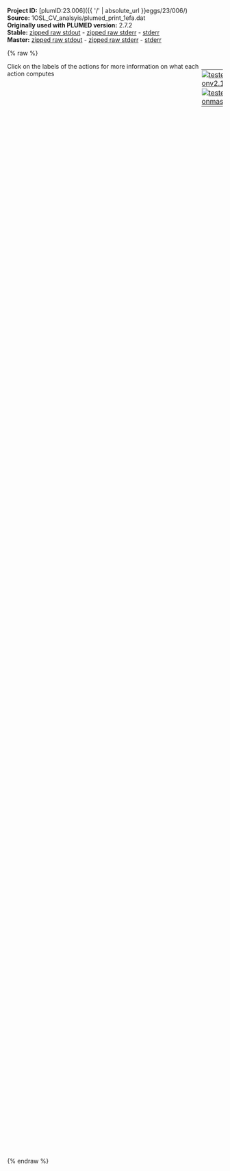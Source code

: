 **Project ID:** [plumID:23.006]({{ '/' | absolute_url }}eggs/23/006/)  
**Source:** 1OSL_CV_analsyis/plumed_print_1efa.dat  
**Originally used with PLUMED version:** 2.7.2  
**Stable:** [zipped raw stdout](plumed_print_1efa.dat.plumed.stdout.txt.zip) - [zipped raw stderr](plumed_print_1efa.dat.plumed.stderr.txt.zip) - [stderr](plumed_print_1efa.dat.plumed.stderr)  
**Master:** [zipped raw stdout](plumed_print_1efa.dat.plumed_master.stdout.txt.zip) - [zipped raw stderr](plumed_print_1efa.dat.plumed_master.stderr.txt.zip) - [stderr](plumed_print_1efa.dat.plumed_master.stderr)  

{% raw %}
<div style="width: 100%; float:left">
<div style="width: 90%; float:left" id="value_details_data/1OSL_CV_analsyis/plumed_print_1efa.dat"> Click on the labels of the actions for more information on what each action computes </div>
<div style="width: 10%; float:left"><table><tr><td style="padding:1px"><a href="plumed_print_1efa.dat.plumed.stderr"><img src="https://img.shields.io/badge/v2.10-failed-red.svg" alt="tested onv2.10" /></a></td></tr><tr><td style="padding:1px"><a href="plumed_print_1efa.dat.plumed_master.stderr"><img src="https://img.shields.io/badge/master-failed-red.svg" alt="tested onmaster" /></a></td></tr></table></div></div>
<pre style="width=97%;">
<span style="color:blue" class="comment"># Activate MOLINFO functionalities</span>
<span class="plumedtooltip" style="color:green">MOLINFO<span class="right">This command is used to provide information on the molecules that are present in your system. <a href="https://www.plumed.org/doc-master/user-doc/html/_m_o_l_i_n_f_o.html" style="color:green">More details</a><i></i></span></span> <span class="plumedtooltip">STRUCTURE<span class="right">a file in pdb format containing a reference structure<i></i></span></span>=1efa_noTet_99sbws_proc_mod_resID.pdb <span class="plumedtooltip">MOLTYPE<span class="right"> what kind of molecule is contained in the pdb file - usually not needed since protein/RNA/DNA are compatible<i></i></span></span>=protein
<span style="color:blue" class="comment"># alphaRMSD</span>
<span style="display:none;" id="data/1OSL_CV_analsyis/plumed_print_1efa.dat">The MOLINFO action with label <b></b> calculates something</span><b name="data/1OSL_CV_analsyis/plumed_print_1efa.datalpha" onclick='showPath("data/1OSL_CV_analsyis/plumed_print_1efa.dat","data/1OSL_CV_analsyis/plumed_print_1efa.datalpha","data/1OSL_CV_analsyis/plumed_print_1efa.datalpha","brown")'>alpha</b>: <span class="plumedtooltip" style="color:green">ALPHARMSD<span class="right">Probe the alpha helical content of a protein structure. <a href="https://www.plumed.org/doc-master/user-doc/html/_a_l_p_h_a_r_m_s_d.html" style="color:green">More details</a><i></i></span></span> <span class="plumedtooltip">RESIDUES<span class="right">this command is used to specify the set of residues that could conceivably form part of the secondary structure<i></i></span></span>=50-56,385-391   
<span style="color:blue" class="comment"># Define the area you want to analyse</span>
<span style="display:none;" id="data/1OSL_CV_analsyis/plumed_print_1efa.datalpha">The ALPHARMSD action with label <b>alpha</b> calculates the following quantities:<table  align="center" frame="void" width="95%" cellpadding="5%"><tr><td width="5%"><b> Quantity </b>  </td><td><b> Description </b> </td></tr><tr><td width="5%">alpha.value</td><td>if LESS_THAN is present the RMSD distance between each residue and the ideal alpha helix</td></tr><tr><td width="5%">alpha.struct</td><td>the vectors containing the rmsd distances between the residues and each of the reference structures</td></tr><tr><td width="5%">alpha.lessthan</td><td>the number blocks of residues that have an RMSD from the secondary structure that is less than the threshold</td></tr></table></span><b name="data/1OSL_CV_analsyis/plumed_print_1efa.datProtein_COM" onclick='showPath("data/1OSL_CV_analsyis/plumed_print_1efa.dat","data/1OSL_CV_analsyis/plumed_print_1efa.datProtein_COM","data/1OSL_CV_analsyis/plumed_print_1efa.datProtein_COM","brown")'>Protein_COM</b>: <span class="plumedtooltip" style="color:green">COM<span class="right">Calculate the center of mass for a group of atoms. <a href="https://www.plumed.org/doc-master/user-doc/html/_c_o_m.html" style="color:green">More details</a><i></i></span></span> <span class="plumedtooltip">ATOMS<span class="right">the list of atoms which are involved the virtual atom's definition<i></i></span></span>=1-1648,5086-6733
<span style="display:none;" id="data/1OSL_CV_analsyis/plumed_print_1efa.datProtein_COM">The COM action with label <b>Protein_COM</b> calculates something</span><b name="data/1OSL_CV_analsyis/plumed_print_1efa.datDNA_center" onclick='showPath("data/1OSL_CV_analsyis/plumed_print_1efa.dat","data/1OSL_CV_analsyis/plumed_print_1efa.datDNA_center","data/1OSL_CV_analsyis/plumed_print_1efa.datDNA_center","brown")'>DNA_center</b>: <span class="plumedtooltip" style="color:green">COM<span class="right">Calculate the center of mass for a group of atoms. <a href="https://www.plumed.org/doc-master/user-doc/html/_c_o_m.html" style="color:green">More details</a><i></i></span></span> <span class="plumedtooltip">ATOMS<span class="right">the list of atoms which are involved the virtual atom's definition<i></i></span></span>=10520-10522,10550-10552,11281-11283,11311-11313
<span style="color:blue" class="comment"># DNA_p2: COM ATOMS=10613-10624,11216-11227</span>
<span style="color:blue" class="comment"># Define the distance between the hinges and the DNA center</span>
<span style="display:none;" id="data/1OSL_CV_analsyis/plumed_print_1efa.datDNA_center">The COM action with label <b>DNA_center</b> calculates something</span><b name="data/1OSL_CV_analsyis/plumed_print_1efa.dathingeA" onclick='showPath("data/1OSL_CV_analsyis/plumed_print_1efa.dat","data/1OSL_CV_analsyis/plumed_print_1efa.dathingeA","data/1OSL_CV_analsyis/plumed_print_1efa.dathingeA","brown")'>hingeA</b>: <span class="plumedtooltip" style="color:green">COM<span class="right">Calculate the center of mass for a group of atoms. <a href="https://www.plumed.org/doc-master/user-doc/html/_c_o_m.html" style="color:green">More details</a><i></i></span></span> <span class="plumedtooltip">ATOMS<span class="right">the list of atoms which are involved the virtual atom's definition<i></i></span></span>=760,762,782-784,786,799-800,802,808-810,812,825-827,829,842-844,846,861-863,865,878-879
<span style="display:none;" id="data/1OSL_CV_analsyis/plumed_print_1efa.dathingeA">The COM action with label <b>hingeA</b> calculates something</span><b name="data/1OSL_CV_analsyis/plumed_print_1efa.dathingeB" onclick='showPath("data/1OSL_CV_analsyis/plumed_print_1efa.dat","data/1OSL_CV_analsyis/plumed_print_1efa.dathingeB","data/1OSL_CV_analsyis/plumed_print_1efa.dathingeB","brown")'>hingeB</b>: <span class="plumedtooltip" style="color:green">COM<span class="right">Calculate the center of mass for a group of atoms. <a href="https://www.plumed.org/doc-master/user-doc/html/_c_o_m.html" style="color:green">More details</a><i></i></span></span> <span class="plumedtooltip">ATOMS<span class="right">the list of atoms which are involved the virtual atom's definition<i></i></span></span>=5845,5847,5867-5869,5871,5883-5885,5887,5893-5895,5897,5910-5912,5914,5927-5929,5931,5946-5948,5950,5956-5957
<span style="display:none;" id="data/1OSL_CV_analsyis/plumed_print_1efa.dathingeB">The COM action with label <b>hingeB</b> calculates something</span><b name="data/1OSL_CV_analsyis/plumed_print_1efa.datdistA" onclick='showPath("data/1OSL_CV_analsyis/plumed_print_1efa.dat","data/1OSL_CV_analsyis/plumed_print_1efa.datdistA","data/1OSL_CV_analsyis/plumed_print_1efa.datdistA","brown")'>distA</b>: <span class="plumedtooltip" style="color:green">DISTANCE<span class="right">Calculate the distance between a pair of atoms. <a href="https://www.plumed.org/doc-master/user-doc/html/_d_i_s_t_a_n_c_e.html" style="color:green">More details</a><i></i></span></span> <span class="plumedtooltip">ATOMS<span class="right">the pair of atom that we are calculating the distance between<i></i></span></span>=<b name="data/1OSL_CV_analsyis/plumed_print_1efa.dathingeA">hingeA</b>,<b name="data/1OSL_CV_analsyis/plumed_print_1efa.datDNA_center">DNA_center</b>
<span style="display:none;" id="data/1OSL_CV_analsyis/plumed_print_1efa.datdistA">The DISTANCE action with label <b>distA</b> calculates the following quantities:<table  align="center" frame="void" width="95%" cellpadding="5%"><tr><td width="5%"><b> Quantity </b>  </td><td><b> Description </b> </td></tr><tr><td width="5%">distA.value</td><td>the DISTANCE between this pair of atoms</td></tr></table></span><b name="data/1OSL_CV_analsyis/plumed_print_1efa.datdistB" onclick='showPath("data/1OSL_CV_analsyis/plumed_print_1efa.dat","data/1OSL_CV_analsyis/plumed_print_1efa.datdistB","data/1OSL_CV_analsyis/plumed_print_1efa.datdistB","brown")'>distB</b>: <span class="plumedtooltip" style="color:green">DISTANCE<span class="right">Calculate the distance between a pair of atoms. <a href="https://www.plumed.org/doc-master/user-doc/html/_d_i_s_t_a_n_c_e.html" style="color:green">More details</a><i></i></span></span> <span class="plumedtooltip">ATOMS<span class="right">the pair of atom that we are calculating the distance between<i></i></span></span>=<b name="data/1OSL_CV_analsyis/plumed_print_1efa.dathingeB">hingeB</b>,<b name="data/1OSL_CV_analsyis/plumed_print_1efa.datDNA_center">DNA_center</b>
<span style="display:none;" id="data/1OSL_CV_analsyis/plumed_print_1efa.datdistB">The DISTANCE action with label <b>distB</b> calculates the following quantities:<table  align="center" frame="void" width="95%" cellpadding="5%"><tr><td width="5%"><b> Quantity </b>  </td><td><b> Description </b> </td></tr><tr><td width="5%">distB.value</td><td>the DISTANCE between this pair of atoms</td></tr></table></span><b name="data/1OSL_CV_analsyis/plumed_print_1efa.datdistH" onclick='showPath("data/1OSL_CV_analsyis/plumed_print_1efa.dat","data/1OSL_CV_analsyis/plumed_print_1efa.datdistH","data/1OSL_CV_analsyis/plumed_print_1efa.datdistH","brown")'>distH</b>: <span class="plumedtooltip" style="color:green">DISTANCE<span class="right">Calculate the distance between a pair of atoms. <a href="https://www.plumed.org/doc-master/user-doc/html/_d_i_s_t_a_n_c_e.html" style="color:green">More details</a><i></i></span></span> <span class="plumedtooltip">ATOMS<span class="right">the pair of atom that we are calculating the distance between<i></i></span></span>=<b name="data/1OSL_CV_analsyis/plumed_print_1efa.dathingeA">hingeA</b>,<b name="data/1OSL_CV_analsyis/plumed_print_1efa.dathingeB">hingeB</b> 
<span style="color:blue" class="comment"># check for native contacts</span>
<span style="display:none;" id="data/1OSL_CV_analsyis/plumed_print_1efa.datdistH">The DISTANCE action with label <b>distH</b> calculates the following quantities:<table  align="center" frame="void" width="95%" cellpadding="5%"><tr><td width="5%"><b> Quantity </b>  </td><td><b> Description </b> </td></tr><tr><td width="5%">distH.value</td><td>the DISTANCE between this pair of atoms</td></tr></table></span><span class="plumedtooltip" style="color:green">CONTACTMAP<span class="right">Calculate the distances between a number of pairs of atoms and transform each distance by a switching function. <a href="https://www.plumed.org/doc-master/user-doc/html/_c_o_n_t_a_c_t_m_a_p.html" style="color:green">More details</a><i></i></span></span> ...
<span class="plumedtooltip">ATOMS1<span class="right">the atoms involved in each of the contacts you wish to calculate<i></i></span></span>=82,10596 <span class="plumedtooltip">SWITCH1<span class="right">The switching functions to use for each of the contacts in your map<i></i></span></span>={RATIONAL R_0=0.3 D_0=0.5214 }
<span class="plumedtooltip">ATOMS2<span class="right">the atoms involved in each of the contacts you wish to calculate<i></i></span></span>=101,10601 <span class="plumedtooltip">SWITCH2<span class="right">The switching functions to use for each of the contacts in your map<i></i></span></span>={RATIONAL R_0=0.3 D_0=0.3574 }
<span class="plumedtooltip">ATOMS3<span class="right">the atoms involved in each of the contacts you wish to calculate<i></i></span></span>=240,11198 <span class="plumedtooltip">SWITCH3<span class="right">The switching functions to use for each of the contacts in your map<i></i></span></span>={RATIONAL R_0=0.3 D_0=0.3145 }
<span class="plumedtooltip">ATOMS4<span class="right">the atoms involved in each of the contacts you wish to calculate<i></i></span></span>=260,10663 <span class="plumedtooltip">SWITCH4<span class="right">The switching functions to use for each of the contacts in your map<i></i></span></span>={RATIONAL R_0=0.3 D_0=0.2724 }
<span class="plumedtooltip">ATOMS5<span class="right">the atoms involved in each of the contacts you wish to calculate<i></i></span></span>=302,10626 <span class="plumedtooltip">SWITCH5<span class="right">The switching functions to use for each of the contacts in your map<i></i></span></span>={RATIONAL R_0=0.3 D_0=0.4654 }
<span class="plumedtooltip">ATOMS6<span class="right">the atoms involved in each of the contacts you wish to calculate<i></i></span></span>=325,11136 <span class="plumedtooltip">SWITCH6<span class="right">The switching functions to use for each of the contacts in your map<i></i></span></span>={RATIONAL R_0=0.3 D_0=0.2997 }
<span class="plumedtooltip">ATOMS7<span class="right">the atoms involved in each of the contacts you wish to calculate<i></i></span></span>=418,11069 <span class="plumedtooltip">SWITCH7<span class="right">The switching functions to use for each of the contacts in your map<i></i></span></span>={RATIONAL R_0=0.3 D_0=0.4366 }
<span class="plumedtooltip">ATOMS8<span class="right">the atoms involved in each of the contacts you wish to calculate<i></i></span></span>=5167,11357 <span class="plumedtooltip">SWITCH8<span class="right">The switching functions to use for each of the contacts in your map<i></i></span></span>={RATIONAL R_0=0.3 D_0=0.4923 }
<span class="plumedtooltip">ATOMS9<span class="right">the atoms involved in each of the contacts you wish to calculate<i></i></span></span>=5186,11362 <span class="plumedtooltip">SWITCH9<span class="right">The switching functions to use for each of the contacts in your map<i></i></span></span>={RATIONAL R_0=0.3 D_0=0.3194 }
<span class="plumedtooltip">ATOMS10<span class="right">the atoms involved in each of the contacts you wish to calculate<i></i></span></span>=5325,10440 <span class="plumedtooltip">SWITCH10<span class="right">The switching functions to use for each of the contacts in your map<i></i></span></span>={RATIONAL R_0=0.3 D_0=0.2879 }
<span class="plumedtooltip">ATOMS11<span class="right">the atoms involved in each of the contacts you wish to calculate<i></i></span></span>=5345,11424 <span class="plumedtooltip">SWITCH11<span class="right">The switching functions to use for each of the contacts in your map<i></i></span></span>={RATIONAL R_0=0.3 D_0=0.2696 }
<span class="plumedtooltip">ATOMS12<span class="right">the atoms involved in each of the contacts you wish to calculate<i></i></span></span>=5387,11389 <span class="plumedtooltip">SWITCH12<span class="right">The switching functions to use for each of the contacts in your map<i></i></span></span>={RATIONAL R_0=0.3 D_0=0.4696 }
<span class="plumedtooltip">ATOMS13<span class="right">the atoms involved in each of the contacts you wish to calculate<i></i></span></span>=5410,10372 <span class="plumedtooltip">SWITCH13<span class="right">The switching functions to use for each of the contacts in your map<i></i></span></span>={RATIONAL R_0=0.3 D_0=0.2914 }
<span class="plumedtooltip">ATOMS14<span class="right">the atoms involved in each of the contacts you wish to calculate<i></i></span></span>=5516,10340 <span class="plumedtooltip">SWITCH14<span class="right">The switching functions to use for each of the contacts in your map<i></i></span></span>={RATIONAL R_0=0.3 D_0=0.4955 }
<span class="plumedtooltip">ATOMS15<span class="right">the atoms involved in each of the contacts you wish to calculate<i></i></span></span>=783,5875 <span class="plumedtooltip">SWITCH15<span class="right">The switching functions to use for each of the contacts in your map<i></i></span></span>={RATIONAL R_0=0.3 D_0=0.5311 }
<span class="plumedtooltip">ATOMS16<span class="right">the atoms involved in each of the contacts you wish to calculate<i></i></span></span>=799,5875 <span class="plumedtooltip">SWITCH16<span class="right">The switching functions to use for each of the contacts in your map<i></i></span></span>={RATIONAL R_0=0.3 D_0=0.3087 }
<span class="plumedtooltip">ATOMS17<span class="right">the atoms involved in each of the contacts you wish to calculate<i></i></span></span>=804,5938 <span class="plumedtooltip">SWITCH17<span class="right">The switching functions to use for each of the contacts in your map<i></i></span></span>={RATIONAL R_0=0.3 D_0=0.3807 }
<span class="plumedtooltip">ATOMS18<span class="right">the atoms involved in each of the contacts you wish to calculate<i></i></span></span>=825,5875 <span class="plumedtooltip">SWITCH18<span class="right">The switching functions to use for each of the contacts in your map<i></i></span></span>={RATIONAL R_0=0.3 D_0=0.6346 }
<span class="plumedtooltip">ATOMS19<span class="right">the atoms involved in each of the contacts you wish to calculate<i></i></span></span>=838,5879 <span class="plumedtooltip">SWITCH19<span class="right">The switching functions to use for each of the contacts in your map<i></i></span></span>={RATIONAL R_0=0.3 D_0=0.3000 }
<span class="plumedtooltip">ATOMS20<span class="right">the atoms involved in each of the contacts you wish to calculate<i></i></span></span>=857,5942 <span class="plumedtooltip">SWITCH20<span class="right">The switching functions to use for each of the contacts in your map<i></i></span></span>={RATIONAL R_0=0.3 D_0=0.3287 }
<span class="plumedtooltip">ATOMS21<span class="right">the atoms involved in each of the contacts you wish to calculate<i></i></span></span>=863,5942 <span class="plumedtooltip">SWITCH21<span class="right">The switching functions to use for each of the contacts in your map<i></i></span></span>={RATIONAL R_0=0.3 D_0=0.6335 }
<span class="plumedtooltip">LABEL<span class="right">a label for the action so that its output can be referenced in the input to other actions<i></i></span></span>=<b name="data/1OSL_CV_analsyis/plumed_print_1efa.datcmap" onclick='showPath("data/1OSL_CV_analsyis/plumed_print_1efa.dat","data/1OSL_CV_analsyis/plumed_print_1efa.datcmap","data/1OSL_CV_analsyis/plumed_print_1efa.datcmap","brown")'>cmap</b>
<span class="plumedtooltip">SUM<span class="right"> calculate the sum of all the contacts in the input<i></i></span></span>
... CONTACTMAP
<br/><span style="color:blue" class="comment"># check for native contacts, protein</span>
<span style="display:none;" id="data/1OSL_CV_analsyis/plumed_print_1efa.datcmap">The CONTACTMAP action with label <b>cmap</b> calculates the following quantities:<table  align="center" frame="void" width="95%" cellpadding="5%"><tr><td width="5%"><b> Quantity </b>  </td><td><b> Description </b> </td></tr><tr><td width="5%">cmap.contact</td><td>By not using SUM or CMDIST each contact will be stored in a component</td></tr><tr><td width="5%">cmap.value</td><td>the sum of all the switching function on all the distances</td></tr></table></span><span class="plumedtooltip" style="color:green">CONTACTMAP<span class="right">Calculate the distances between a number of pairs of atoms and transform each distance by a switching function. <a href="https://www.plumed.org/doc-master/user-doc/html/_c_o_n_t_a_c_t_m_a_p.html" style="color:green">More details</a><i></i></span></span> ...
<span class="plumedtooltip">ATOMS1<span class="right">the atoms involved in each of the contacts you wish to calculate<i></i></span></span>=783,5875 <span class="plumedtooltip">SWITCH1<span class="right">The switching functions to use for each of the contacts in your map<i></i></span></span>={RATIONAL R_0=0.3 D_0=0.5311 }
<span class="plumedtooltip">ATOMS2<span class="right">the atoms involved in each of the contacts you wish to calculate<i></i></span></span>=799,5875 <span class="plumedtooltip">SWITCH2<span class="right">The switching functions to use for each of the contacts in your map<i></i></span></span>={RATIONAL R_0=0.3 D_0=0.3087 }
<span class="plumedtooltip">ATOMS3<span class="right">the atoms involved in each of the contacts you wish to calculate<i></i></span></span>=804,5938 <span class="plumedtooltip">SWITCH3<span class="right">The switching functions to use for each of the contacts in your map<i></i></span></span>={RATIONAL R_0=0.3 D_0=0.3807 }
<span class="plumedtooltip">ATOMS4<span class="right">the atoms involved in each of the contacts you wish to calculate<i></i></span></span>=825,5875 <span class="plumedtooltip">SWITCH4<span class="right">The switching functions to use for each of the contacts in your map<i></i></span></span>={RATIONAL R_0=0.3 D_0=0.6346 }
<span class="plumedtooltip">ATOMS5<span class="right">the atoms involved in each of the contacts you wish to calculate<i></i></span></span>=838,5879 <span class="plumedtooltip">SWITCH5<span class="right">The switching functions to use for each of the contacts in your map<i></i></span></span>={RATIONAL R_0=0.3 D_0=0.3000 }
<span class="plumedtooltip">ATOMS6<span class="right">the atoms involved in each of the contacts you wish to calculate<i></i></span></span>=857,5942 <span class="plumedtooltip">SWITCH6<span class="right">The switching functions to use for each of the contacts in your map<i></i></span></span>={RATIONAL R_0=0.3 D_0=0.3287 }
<span class="plumedtooltip">ATOMS7<span class="right">the atoms involved in each of the contacts you wish to calculate<i></i></span></span>=863,5942 <span class="plumedtooltip">SWITCH7<span class="right">The switching functions to use for each of the contacts in your map<i></i></span></span>={RATIONAL R_0=0.3 D_0=0.6335 }
<span class="plumedtooltip">LABEL<span class="right">a label for the action so that its output can be referenced in the input to other actions<i></i></span></span>=<b name="data/1OSL_CV_analsyis/plumed_print_1efa.datcmap_hinge" onclick='showPath("data/1OSL_CV_analsyis/plumed_print_1efa.dat","data/1OSL_CV_analsyis/plumed_print_1efa.datcmap_hinge","data/1OSL_CV_analsyis/plumed_print_1efa.datcmap_hinge","brown")'>cmap_hinge</b>
<span class="plumedtooltip">SUM<span class="right"> calculate the sum of all the contacts in the input<i></i></span></span>
... CONTACTMAP
<br/><span style="color:blue" class="comment"># check for native contacts, DNA</span>
<span style="display:none;" id="data/1OSL_CV_analsyis/plumed_print_1efa.datcmap_hinge">The CONTACTMAP action with label <b>cmap_hinge</b> calculates the following quantities:<table  align="center" frame="void" width="95%" cellpadding="5%"><tr><td width="5%"><b> Quantity </b>  </td><td><b> Description </b> </td></tr><tr><td width="5%">cmap_hinge.contact</td><td>By not using SUM or CMDIST each contact will be stored in a component</td></tr><tr><td width="5%">cmap_hinge.value</td><td>the sum of all the switching function on all the distances</td></tr></table></span><span class="plumedtooltip" style="color:green">CONTACTMAP<span class="right">Calculate the distances between a number of pairs of atoms and transform each distance by a switching function. <a href="https://www.plumed.org/doc-master/user-doc/html/_c_o_n_t_a_c_t_m_a_p.html" style="color:green">More details</a><i></i></span></span> ...
<span class="plumedtooltip">ATOMS1<span class="right">the atoms involved in each of the contacts you wish to calculate<i></i></span></span>=82,10596 <span class="plumedtooltip">SWITCH1<span class="right">The switching functions to use for each of the contacts in your map<i></i></span></span>={RATIONAL R_0=0.3 D_0=0.5214 }
<span class="plumedtooltip">ATOMS2<span class="right">the atoms involved in each of the contacts you wish to calculate<i></i></span></span>=101,10601 <span class="plumedtooltip">SWITCH2<span class="right">The switching functions to use for each of the contacts in your map<i></i></span></span>={RATIONAL R_0=0.3 D_0=0.3574 }
<span class="plumedtooltip">ATOMS3<span class="right">the atoms involved in each of the contacts you wish to calculate<i></i></span></span>=240,11198 <span class="plumedtooltip">SWITCH3<span class="right">The switching functions to use for each of the contacts in your map<i></i></span></span>={RATIONAL R_0=0.3 D_0=0.3145 }
<span class="plumedtooltip">ATOMS4<span class="right">the atoms involved in each of the contacts you wish to calculate<i></i></span></span>=260,10663 <span class="plumedtooltip">SWITCH4<span class="right">The switching functions to use for each of the contacts in your map<i></i></span></span>={RATIONAL R_0=0.3 D_0=0.2724 }
<span class="plumedtooltip">ATOMS5<span class="right">the atoms involved in each of the contacts you wish to calculate<i></i></span></span>=302,10626 <span class="plumedtooltip">SWITCH5<span class="right">The switching functions to use for each of the contacts in your map<i></i></span></span>={RATIONAL R_0=0.3 D_0=0.4654 }
<span class="plumedtooltip">ATOMS6<span class="right">the atoms involved in each of the contacts you wish to calculate<i></i></span></span>=325,11136 <span class="plumedtooltip">SWITCH6<span class="right">The switching functions to use for each of the contacts in your map<i></i></span></span>={RATIONAL R_0=0.3 D_0=0.2997 }
<span class="plumedtooltip">ATOMS7<span class="right">the atoms involved in each of the contacts you wish to calculate<i></i></span></span>=418,11069 <span class="plumedtooltip">SWITCH7<span class="right">The switching functions to use for each of the contacts in your map<i></i></span></span>={RATIONAL R_0=0.3 D_0=0.4366 }
<span class="plumedtooltip">ATOMS8<span class="right">the atoms involved in each of the contacts you wish to calculate<i></i></span></span>=5167,11357 <span class="plumedtooltip">SWITCH8<span class="right">The switching functions to use for each of the contacts in your map<i></i></span></span>={RATIONAL R_0=0.3 D_0=0.4923 }
<span class="plumedtooltip">ATOMS9<span class="right">the atoms involved in each of the contacts you wish to calculate<i></i></span></span>=5186,11362 <span class="plumedtooltip">SWITCH9<span class="right">The switching functions to use for each of the contacts in your map<i></i></span></span>={RATIONAL R_0=0.3 D_0=0.3194 }
<span class="plumedtooltip">ATOMS10<span class="right">the atoms involved in each of the contacts you wish to calculate<i></i></span></span>=5325,10440 <span class="plumedtooltip">SWITCH10<span class="right">The switching functions to use for each of the contacts in your map<i></i></span></span>={RATIONAL R_0=0.3 D_0=0.2879 }
<span class="plumedtooltip">ATOMS11<span class="right">the atoms involved in each of the contacts you wish to calculate<i></i></span></span>=5345,11424 <span class="plumedtooltip">SWITCH11<span class="right">The switching functions to use for each of the contacts in your map<i></i></span></span>={RATIONAL R_0=0.3 D_0=0.2696 }
<span class="plumedtooltip">ATOMS12<span class="right">the atoms involved in each of the contacts you wish to calculate<i></i></span></span>=5387,11389 <span class="plumedtooltip">SWITCH12<span class="right">The switching functions to use for each of the contacts in your map<i></i></span></span>={RATIONAL R_0=0.3 D_0=0.4696 }
<span class="plumedtooltip">ATOMS13<span class="right">the atoms involved in each of the contacts you wish to calculate<i></i></span></span>=5410,10372 <span class="plumedtooltip">SWITCH13<span class="right">The switching functions to use for each of the contacts in your map<i></i></span></span>={RATIONAL R_0=0.3 D_0=0.2914 }
<span class="plumedtooltip">ATOMS14<span class="right">the atoms involved in each of the contacts you wish to calculate<i></i></span></span>=5516,10340 <span class="plumedtooltip">SWITCH14<span class="right">The switching functions to use for each of the contacts in your map<i></i></span></span>={RATIONAL R_0=0.3 D_0=0.4955 }
<span class="plumedtooltip">LABEL<span class="right">a label for the action so that its output can be referenced in the input to other actions<i></i></span></span>=<b name="data/1OSL_CV_analsyis/plumed_print_1efa.datcmap_DNA" onclick='showPath("data/1OSL_CV_analsyis/plumed_print_1efa.dat","data/1OSL_CV_analsyis/plumed_print_1efa.datcmap_DNA","data/1OSL_CV_analsyis/plumed_print_1efa.datcmap_DNA","brown")'>cmap_DNA</b>
<span class="plumedtooltip">SUM<span class="right"> calculate the sum of all the contacts in the input<i></i></span></span>
... CONTACTMAP
<span style="color:blue" class="comment"># Print all the contacts and check them</span>
<span style="display:none;" id="data/1OSL_CV_analsyis/plumed_print_1efa.datcmap_DNA">The CONTACTMAP action with label <b>cmap_DNA</b> calculates the following quantities:<table  align="center" frame="void" width="95%" cellpadding="5%"><tr><td width="5%"><b> Quantity </b>  </td><td><b> Description </b> </td></tr><tr><td width="5%">cmap_DNA.contact</td><td>By not using SUM or CMDIST each contact will be stored in a component</td></tr><tr><td width="5%">cmap_DNA.value</td><td>the sum of all the switching function on all the distances</td></tr></table></span><b name="data/1OSL_CV_analsyis/plumed_print_1efa.datdist1" onclick='showPath("data/1OSL_CV_analsyis/plumed_print_1efa.dat","data/1OSL_CV_analsyis/plumed_print_1efa.datdist1","data/1OSL_CV_analsyis/plumed_print_1efa.datdist1","brown")'>dist1</b>: <span class="plumedtooltip" style="color:green">DISTANCE<span class="right">Calculate the distance between a pair of atoms. <a href="https://www.plumed.org/doc-master/user-doc/html/_d_i_s_t_a_n_c_e.html" style="color:green">More details</a><i></i></span></span> <span class="plumedtooltip">ATOMS<span class="right">the pair of atom that we are calculating the distance between<i></i></span></span>=82,10596 
<span style="display:none;" id="data/1OSL_CV_analsyis/plumed_print_1efa.datdist1">The DISTANCE action with label <b>dist1</b> calculates the following quantities:<table  align="center" frame="void" width="95%" cellpadding="5%"><tr><td width="5%"><b> Quantity </b>  </td><td><b> Description </b> </td></tr><tr><td width="5%">dist1.value</td><td>the DISTANCE between this pair of atoms</td></tr></table></span><b name="data/1OSL_CV_analsyis/plumed_print_1efa.datdist2" onclick='showPath("data/1OSL_CV_analsyis/plumed_print_1efa.dat","data/1OSL_CV_analsyis/plumed_print_1efa.datdist2","data/1OSL_CV_analsyis/plumed_print_1efa.datdist2","brown")'>dist2</b>: <span class="plumedtooltip" style="color:green">DISTANCE<span class="right">Calculate the distance between a pair of atoms. <a href="https://www.plumed.org/doc-master/user-doc/html/_d_i_s_t_a_n_c_e.html" style="color:green">More details</a><i></i></span></span> <span class="plumedtooltip">ATOMS<span class="right">the pair of atom that we are calculating the distance between<i></i></span></span>=101,10601 
<span style="display:none;" id="data/1OSL_CV_analsyis/plumed_print_1efa.datdist2">The DISTANCE action with label <b>dist2</b> calculates the following quantities:<table  align="center" frame="void" width="95%" cellpadding="5%"><tr><td width="5%"><b> Quantity </b>  </td><td><b> Description </b> </td></tr><tr><td width="5%">dist2.value</td><td>the DISTANCE between this pair of atoms</td></tr></table></span><b name="data/1OSL_CV_analsyis/plumed_print_1efa.datdist3" onclick='showPath("data/1OSL_CV_analsyis/plumed_print_1efa.dat","data/1OSL_CV_analsyis/plumed_print_1efa.datdist3","data/1OSL_CV_analsyis/plumed_print_1efa.datdist3","brown")'>dist3</b>: <span class="plumedtooltip" style="color:green">DISTANCE<span class="right">Calculate the distance between a pair of atoms. <a href="https://www.plumed.org/doc-master/user-doc/html/_d_i_s_t_a_n_c_e.html" style="color:green">More details</a><i></i></span></span> <span class="plumedtooltip">ATOMS<span class="right">the pair of atom that we are calculating the distance between<i></i></span></span>=240,11198 
<span style="display:none;" id="data/1OSL_CV_analsyis/plumed_print_1efa.datdist3">The DISTANCE action with label <b>dist3</b> calculates the following quantities:<table  align="center" frame="void" width="95%" cellpadding="5%"><tr><td width="5%"><b> Quantity </b>  </td><td><b> Description </b> </td></tr><tr><td width="5%">dist3.value</td><td>the DISTANCE between this pair of atoms</td></tr></table></span><b name="data/1OSL_CV_analsyis/plumed_print_1efa.datdist4" onclick='showPath("data/1OSL_CV_analsyis/plumed_print_1efa.dat","data/1OSL_CV_analsyis/plumed_print_1efa.datdist4","data/1OSL_CV_analsyis/plumed_print_1efa.datdist4","brown")'>dist4</b>: <span class="plumedtooltip" style="color:green">DISTANCE<span class="right">Calculate the distance between a pair of atoms. <a href="https://www.plumed.org/doc-master/user-doc/html/_d_i_s_t_a_n_c_e.html" style="color:green">More details</a><i></i></span></span> <span class="plumedtooltip">ATOMS<span class="right">the pair of atom that we are calculating the distance between<i></i></span></span>=260,10663
<span style="display:none;" id="data/1OSL_CV_analsyis/plumed_print_1efa.datdist4">The DISTANCE action with label <b>dist4</b> calculates the following quantities:<table  align="center" frame="void" width="95%" cellpadding="5%"><tr><td width="5%"><b> Quantity </b>  </td><td><b> Description </b> </td></tr><tr><td width="5%">dist4.value</td><td>the DISTANCE between this pair of atoms</td></tr></table></span><b name="data/1OSL_CV_analsyis/plumed_print_1efa.datdist5" onclick='showPath("data/1OSL_CV_analsyis/plumed_print_1efa.dat","data/1OSL_CV_analsyis/plumed_print_1efa.datdist5","data/1OSL_CV_analsyis/plumed_print_1efa.datdist5","brown")'>dist5</b>: <span class="plumedtooltip" style="color:green">DISTANCE<span class="right">Calculate the distance between a pair of atoms. <a href="https://www.plumed.org/doc-master/user-doc/html/_d_i_s_t_a_n_c_e.html" style="color:green">More details</a><i></i></span></span> <span class="plumedtooltip">ATOMS<span class="right">the pair of atom that we are calculating the distance between<i></i></span></span>=302,10626 
<span style="display:none;" id="data/1OSL_CV_analsyis/plumed_print_1efa.datdist5">The DISTANCE action with label <b>dist5</b> calculates the following quantities:<table  align="center" frame="void" width="95%" cellpadding="5%"><tr><td width="5%"><b> Quantity </b>  </td><td><b> Description </b> </td></tr><tr><td width="5%">dist5.value</td><td>the DISTANCE between this pair of atoms</td></tr></table></span><b name="data/1OSL_CV_analsyis/plumed_print_1efa.datdist6" onclick='showPath("data/1OSL_CV_analsyis/plumed_print_1efa.dat","data/1OSL_CV_analsyis/plumed_print_1efa.datdist6","data/1OSL_CV_analsyis/plumed_print_1efa.datdist6","brown")'>dist6</b>: <span class="plumedtooltip" style="color:green">DISTANCE<span class="right">Calculate the distance between a pair of atoms. <a href="https://www.plumed.org/doc-master/user-doc/html/_d_i_s_t_a_n_c_e.html" style="color:green">More details</a><i></i></span></span> <span class="plumedtooltip">ATOMS<span class="right">the pair of atom that we are calculating the distance between<i></i></span></span>=325,11136
<span style="display:none;" id="data/1OSL_CV_analsyis/plumed_print_1efa.datdist6">The DISTANCE action with label <b>dist6</b> calculates the following quantities:<table  align="center" frame="void" width="95%" cellpadding="5%"><tr><td width="5%"><b> Quantity </b>  </td><td><b> Description </b> </td></tr><tr><td width="5%">dist6.value</td><td>the DISTANCE between this pair of atoms</td></tr></table></span><b name="data/1OSL_CV_analsyis/plumed_print_1efa.datdist7" onclick='showPath("data/1OSL_CV_analsyis/plumed_print_1efa.dat","data/1OSL_CV_analsyis/plumed_print_1efa.datdist7","data/1OSL_CV_analsyis/plumed_print_1efa.datdist7","brown")'>dist7</b>: <span class="plumedtooltip" style="color:green">DISTANCE<span class="right">Calculate the distance between a pair of atoms. <a href="https://www.plumed.org/doc-master/user-doc/html/_d_i_s_t_a_n_c_e.html" style="color:green">More details</a><i></i></span></span> <span class="plumedtooltip">ATOMS<span class="right">the pair of atom that we are calculating the distance between<i></i></span></span>=418,11069
<span style="display:none;" id="data/1OSL_CV_analsyis/plumed_print_1efa.datdist7">The DISTANCE action with label <b>dist7</b> calculates the following quantities:<table  align="center" frame="void" width="95%" cellpadding="5%"><tr><td width="5%"><b> Quantity </b>  </td><td><b> Description </b> </td></tr><tr><td width="5%">dist7.value</td><td>the DISTANCE between this pair of atoms</td></tr></table></span><b name="data/1OSL_CV_analsyis/plumed_print_1efa.datdist8" onclick='showPath("data/1OSL_CV_analsyis/plumed_print_1efa.dat","data/1OSL_CV_analsyis/plumed_print_1efa.datdist8","data/1OSL_CV_analsyis/plumed_print_1efa.datdist8","brown")'>dist8</b>: <span class="plumedtooltip" style="color:green">DISTANCE<span class="right">Calculate the distance between a pair of atoms. <a href="https://www.plumed.org/doc-master/user-doc/html/_d_i_s_t_a_n_c_e.html" style="color:green">More details</a><i></i></span></span> <span class="plumedtooltip">ATOMS<span class="right">the pair of atom that we are calculating the distance between<i></i></span></span>=5167,11357
<span style="display:none;" id="data/1OSL_CV_analsyis/plumed_print_1efa.datdist8">The DISTANCE action with label <b>dist8</b> calculates the following quantities:<table  align="center" frame="void" width="95%" cellpadding="5%"><tr><td width="5%"><b> Quantity </b>  </td><td><b> Description </b> </td></tr><tr><td width="5%">dist8.value</td><td>the DISTANCE between this pair of atoms</td></tr></table></span><b name="data/1OSL_CV_analsyis/plumed_print_1efa.datdist9" onclick='showPath("data/1OSL_CV_analsyis/plumed_print_1efa.dat","data/1OSL_CV_analsyis/plumed_print_1efa.datdist9","data/1OSL_CV_analsyis/plumed_print_1efa.datdist9","brown")'>dist9</b>: <span class="plumedtooltip" style="color:green">DISTANCE<span class="right">Calculate the distance between a pair of atoms. <a href="https://www.plumed.org/doc-master/user-doc/html/_d_i_s_t_a_n_c_e.html" style="color:green">More details</a><i></i></span></span> <span class="plumedtooltip">ATOMS<span class="right">the pair of atom that we are calculating the distance between<i></i></span></span>=5186,11362  
<span style="display:none;" id="data/1OSL_CV_analsyis/plumed_print_1efa.datdist9">The DISTANCE action with label <b>dist9</b> calculates the following quantities:<table  align="center" frame="void" width="95%" cellpadding="5%"><tr><td width="5%"><b> Quantity </b>  </td><td><b> Description </b> </td></tr><tr><td width="5%">dist9.value</td><td>the DISTANCE between this pair of atoms</td></tr></table></span><b name="data/1OSL_CV_analsyis/plumed_print_1efa.datdist10" onclick='showPath("data/1OSL_CV_analsyis/plumed_print_1efa.dat","data/1OSL_CV_analsyis/plumed_print_1efa.datdist10","data/1OSL_CV_analsyis/plumed_print_1efa.datdist10","brown")'>dist10</b>: <span class="plumedtooltip" style="color:green">DISTANCE<span class="right">Calculate the distance between a pair of atoms. <a href="https://www.plumed.org/doc-master/user-doc/html/_d_i_s_t_a_n_c_e.html" style="color:green">More details</a><i></i></span></span> <span class="plumedtooltip">ATOMS<span class="right">the pair of atom that we are calculating the distance between<i></i></span></span>=5325,10440 
<span style="display:none;" id="data/1OSL_CV_analsyis/plumed_print_1efa.datdist10">The DISTANCE action with label <b>dist10</b> calculates the following quantities:<table  align="center" frame="void" width="95%" cellpadding="5%"><tr><td width="5%"><b> Quantity </b>  </td><td><b> Description </b> </td></tr><tr><td width="5%">dist10.value</td><td>the DISTANCE between this pair of atoms</td></tr></table></span><b name="data/1OSL_CV_analsyis/plumed_print_1efa.datdist11" onclick='showPath("data/1OSL_CV_analsyis/plumed_print_1efa.dat","data/1OSL_CV_analsyis/plumed_print_1efa.datdist11","data/1OSL_CV_analsyis/plumed_print_1efa.datdist11","brown")'>dist11</b>: <span class="plumedtooltip" style="color:green">DISTANCE<span class="right">Calculate the distance between a pair of atoms. <a href="https://www.plumed.org/doc-master/user-doc/html/_d_i_s_t_a_n_c_e.html" style="color:green">More details</a><i></i></span></span> <span class="plumedtooltip">ATOMS<span class="right">the pair of atom that we are calculating the distance between<i></i></span></span>=5345,11424
<span style="display:none;" id="data/1OSL_CV_analsyis/plumed_print_1efa.datdist11">The DISTANCE action with label <b>dist11</b> calculates the following quantities:<table  align="center" frame="void" width="95%" cellpadding="5%"><tr><td width="5%"><b> Quantity </b>  </td><td><b> Description </b> </td></tr><tr><td width="5%">dist11.value</td><td>the DISTANCE between this pair of atoms</td></tr></table></span><b name="data/1OSL_CV_analsyis/plumed_print_1efa.datdist12" onclick='showPath("data/1OSL_CV_analsyis/plumed_print_1efa.dat","data/1OSL_CV_analsyis/plumed_print_1efa.datdist12","data/1OSL_CV_analsyis/plumed_print_1efa.datdist12","brown")'>dist12</b>: <span class="plumedtooltip" style="color:green">DISTANCE<span class="right">Calculate the distance between a pair of atoms. <a href="https://www.plumed.org/doc-master/user-doc/html/_d_i_s_t_a_n_c_e.html" style="color:green">More details</a><i></i></span></span> <span class="plumedtooltip">ATOMS<span class="right">the pair of atom that we are calculating the distance between<i></i></span></span>=5387,11389 
<span style="display:none;" id="data/1OSL_CV_analsyis/plumed_print_1efa.datdist12">The DISTANCE action with label <b>dist12</b> calculates the following quantities:<table  align="center" frame="void" width="95%" cellpadding="5%"><tr><td width="5%"><b> Quantity </b>  </td><td><b> Description </b> </td></tr><tr><td width="5%">dist12.value</td><td>the DISTANCE between this pair of atoms</td></tr></table></span><b name="data/1OSL_CV_analsyis/plumed_print_1efa.datdist13" onclick='showPath("data/1OSL_CV_analsyis/plumed_print_1efa.dat","data/1OSL_CV_analsyis/plumed_print_1efa.datdist13","data/1OSL_CV_analsyis/plumed_print_1efa.datdist13","brown")'>dist13</b>: <span class="plumedtooltip" style="color:green">DISTANCE<span class="right">Calculate the distance between a pair of atoms. <a href="https://www.plumed.org/doc-master/user-doc/html/_d_i_s_t_a_n_c_e.html" style="color:green">More details</a><i></i></span></span> <span class="plumedtooltip">ATOMS<span class="right">the pair of atom that we are calculating the distance between<i></i></span></span>=5410,10372 
<span style="display:none;" id="data/1OSL_CV_analsyis/plumed_print_1efa.datdist13">The DISTANCE action with label <b>dist13</b> calculates the following quantities:<table  align="center" frame="void" width="95%" cellpadding="5%"><tr><td width="5%"><b> Quantity </b>  </td><td><b> Description </b> </td></tr><tr><td width="5%">dist13.value</td><td>the DISTANCE between this pair of atoms</td></tr></table></span><b name="data/1OSL_CV_analsyis/plumed_print_1efa.datdist14" onclick='showPath("data/1OSL_CV_analsyis/plumed_print_1efa.dat","data/1OSL_CV_analsyis/plumed_print_1efa.datdist14","data/1OSL_CV_analsyis/plumed_print_1efa.datdist14","brown")'>dist14</b>: <span class="plumedtooltip" style="color:green">DISTANCE<span class="right">Calculate the distance between a pair of atoms. <a href="https://www.plumed.org/doc-master/user-doc/html/_d_i_s_t_a_n_c_e.html" style="color:green">More details</a><i></i></span></span> <span class="plumedtooltip">ATOMS<span class="right">the pair of atom that we are calculating the distance between<i></i></span></span>=5516,10340 
<span style="display:none;" id="data/1OSL_CV_analsyis/plumed_print_1efa.datdist14">The DISTANCE action with label <b>dist14</b> calculates the following quantities:<table  align="center" frame="void" width="95%" cellpadding="5%"><tr><td width="5%"><b> Quantity </b>  </td><td><b> Description </b> </td></tr><tr><td width="5%">dist14.value</td><td>the DISTANCE between this pair of atoms</td></tr></table></span><b name="data/1OSL_CV_analsyis/plumed_print_1efa.datdist15" onclick='showPath("data/1OSL_CV_analsyis/plumed_print_1efa.dat","data/1OSL_CV_analsyis/plumed_print_1efa.datdist15","data/1OSL_CV_analsyis/plumed_print_1efa.datdist15","brown")'>dist15</b>: <span class="plumedtooltip" style="color:green">DISTANCE<span class="right">Calculate the distance between a pair of atoms. <a href="https://www.plumed.org/doc-master/user-doc/html/_d_i_s_t_a_n_c_e.html" style="color:green">More details</a><i></i></span></span> <span class="plumedtooltip">ATOMS<span class="right">the pair of atom that we are calculating the distance between<i></i></span></span>=783,5875
<span style="display:none;" id="data/1OSL_CV_analsyis/plumed_print_1efa.datdist15">The DISTANCE action with label <b>dist15</b> calculates the following quantities:<table  align="center" frame="void" width="95%" cellpadding="5%"><tr><td width="5%"><b> Quantity </b>  </td><td><b> Description </b> </td></tr><tr><td width="5%">dist15.value</td><td>the DISTANCE between this pair of atoms</td></tr></table></span><b name="data/1OSL_CV_analsyis/plumed_print_1efa.datdist16" onclick='showPath("data/1OSL_CV_analsyis/plumed_print_1efa.dat","data/1OSL_CV_analsyis/plumed_print_1efa.datdist16","data/1OSL_CV_analsyis/plumed_print_1efa.datdist16","brown")'>dist16</b>: <span class="plumedtooltip" style="color:green">DISTANCE<span class="right">Calculate the distance between a pair of atoms. <a href="https://www.plumed.org/doc-master/user-doc/html/_d_i_s_t_a_n_c_e.html" style="color:green">More details</a><i></i></span></span> <span class="plumedtooltip">ATOMS<span class="right">the pair of atom that we are calculating the distance between<i></i></span></span>=799,5875 
<span style="display:none;" id="data/1OSL_CV_analsyis/plumed_print_1efa.datdist16">The DISTANCE action with label <b>dist16</b> calculates the following quantities:<table  align="center" frame="void" width="95%" cellpadding="5%"><tr><td width="5%"><b> Quantity </b>  </td><td><b> Description </b> </td></tr><tr><td width="5%">dist16.value</td><td>the DISTANCE between this pair of atoms</td></tr></table></span><b name="data/1OSL_CV_analsyis/plumed_print_1efa.datdist17" onclick='showPath("data/1OSL_CV_analsyis/plumed_print_1efa.dat","data/1OSL_CV_analsyis/plumed_print_1efa.datdist17","data/1OSL_CV_analsyis/plumed_print_1efa.datdist17","brown")'>dist17</b>: <span class="plumedtooltip" style="color:green">DISTANCE<span class="right">Calculate the distance between a pair of atoms. <a href="https://www.plumed.org/doc-master/user-doc/html/_d_i_s_t_a_n_c_e.html" style="color:green">More details</a><i></i></span></span> <span class="plumedtooltip">ATOMS<span class="right">the pair of atom that we are calculating the distance between<i></i></span></span>=804,5938 
<span style="display:none;" id="data/1OSL_CV_analsyis/plumed_print_1efa.datdist17">The DISTANCE action with label <b>dist17</b> calculates the following quantities:<table  align="center" frame="void" width="95%" cellpadding="5%"><tr><td width="5%"><b> Quantity </b>  </td><td><b> Description </b> </td></tr><tr><td width="5%">dist17.value</td><td>the DISTANCE between this pair of atoms</td></tr></table></span><b name="data/1OSL_CV_analsyis/plumed_print_1efa.datdist18" onclick='showPath("data/1OSL_CV_analsyis/plumed_print_1efa.dat","data/1OSL_CV_analsyis/plumed_print_1efa.datdist18","data/1OSL_CV_analsyis/plumed_print_1efa.datdist18","brown")'>dist18</b>: <span class="plumedtooltip" style="color:green">DISTANCE<span class="right">Calculate the distance between a pair of atoms. <a href="https://www.plumed.org/doc-master/user-doc/html/_d_i_s_t_a_n_c_e.html" style="color:green">More details</a><i></i></span></span> <span class="plumedtooltip">ATOMS<span class="right">the pair of atom that we are calculating the distance between<i></i></span></span>=825,5875 
<span style="display:none;" id="data/1OSL_CV_analsyis/plumed_print_1efa.datdist18">The DISTANCE action with label <b>dist18</b> calculates the following quantities:<table  align="center" frame="void" width="95%" cellpadding="5%"><tr><td width="5%"><b> Quantity </b>  </td><td><b> Description </b> </td></tr><tr><td width="5%">dist18.value</td><td>the DISTANCE between this pair of atoms</td></tr></table></span><b name="data/1OSL_CV_analsyis/plumed_print_1efa.datdist19" onclick='showPath("data/1OSL_CV_analsyis/plumed_print_1efa.dat","data/1OSL_CV_analsyis/plumed_print_1efa.datdist19","data/1OSL_CV_analsyis/plumed_print_1efa.datdist19","brown")'>dist19</b>: <span class="plumedtooltip" style="color:green">DISTANCE<span class="right">Calculate the distance between a pair of atoms. <a href="https://www.plumed.org/doc-master/user-doc/html/_d_i_s_t_a_n_c_e.html" style="color:green">More details</a><i></i></span></span> <span class="plumedtooltip">ATOMS<span class="right">the pair of atom that we are calculating the distance between<i></i></span></span>=838,5879 
<span style="display:none;" id="data/1OSL_CV_analsyis/plumed_print_1efa.datdist19">The DISTANCE action with label <b>dist19</b> calculates the following quantities:<table  align="center" frame="void" width="95%" cellpadding="5%"><tr><td width="5%"><b> Quantity </b>  </td><td><b> Description </b> </td></tr><tr><td width="5%">dist19.value</td><td>the DISTANCE between this pair of atoms</td></tr></table></span><b name="data/1OSL_CV_analsyis/plumed_print_1efa.datdist20" onclick='showPath("data/1OSL_CV_analsyis/plumed_print_1efa.dat","data/1OSL_CV_analsyis/plumed_print_1efa.datdist20","data/1OSL_CV_analsyis/plumed_print_1efa.datdist20","brown")'>dist20</b>: <span class="plumedtooltip" style="color:green">DISTANCE<span class="right">Calculate the distance between a pair of atoms. <a href="https://www.plumed.org/doc-master/user-doc/html/_d_i_s_t_a_n_c_e.html" style="color:green">More details</a><i></i></span></span> <span class="plumedtooltip">ATOMS<span class="right">the pair of atom that we are calculating the distance between<i></i></span></span>=857,5942 
<span style="display:none;" id="data/1OSL_CV_analsyis/plumed_print_1efa.datdist20">The DISTANCE action with label <b>dist20</b> calculates the following quantities:<table  align="center" frame="void" width="95%" cellpadding="5%"><tr><td width="5%"><b> Quantity </b>  </td><td><b> Description </b> </td></tr><tr><td width="5%">dist20.value</td><td>the DISTANCE between this pair of atoms</td></tr></table></span><b name="data/1OSL_CV_analsyis/plumed_print_1efa.datdist21" onclick='showPath("data/1OSL_CV_analsyis/plumed_print_1efa.dat","data/1OSL_CV_analsyis/plumed_print_1efa.datdist21","data/1OSL_CV_analsyis/plumed_print_1efa.datdist21","brown")'>dist21</b>: <span class="plumedtooltip" style="color:green">DISTANCE<span class="right">Calculate the distance between a pair of atoms. <a href="https://www.plumed.org/doc-master/user-doc/html/_d_i_s_t_a_n_c_e.html" style="color:green">More details</a><i></i></span></span> <span class="plumedtooltip">ATOMS<span class="right">the pair of atom that we are calculating the distance between<i></i></span></span>=863,5942 

<span style="color:blue" class="comment"># define the DNA bending vector</span>
<span style="display:none;" id="data/1OSL_CV_analsyis/plumed_print_1efa.datdist21">The DISTANCE action with label <b>dist21</b> calculates the following quantities:<table  align="center" frame="void" width="95%" cellpadding="5%"><tr><td width="5%"><b> Quantity </b>  </td><td><b> Description </b> </td></tr><tr><td width="5%">dist21.value</td><td>the DISTANCE between this pair of atoms</td></tr></table></span><b name="data/1OSL_CV_analsyis/plumed_print_1efa.datp1_l" onclick='showPath("data/1OSL_CV_analsyis/plumed_print_1efa.dat","data/1OSL_CV_analsyis/plumed_print_1efa.datp1_l","data/1OSL_CV_analsyis/plumed_print_1efa.datp1_l","brown")'>p1_l</b>: <span class="plumedtooltip" style="color:green">COM<span class="right">Calculate the center of mass for a group of atoms. <a href="https://www.plumed.org/doc-master/user-doc/html/_c_o_m.html" style="color:green">More details</a><i></i></span></span> <span class="plumedtooltip">ATOMS<span class="right">the list of atoms which are involved the virtual atom's definition<i></i></span></span>=10261-10291,11562-11593
<span style="display:none;" id="data/1OSL_CV_analsyis/plumed_print_1efa.datp1_l">The COM action with label <b>p1_l</b> calculates something</span><b name="data/1OSL_CV_analsyis/plumed_print_1efa.datp1_r" onclick='showPath("data/1OSL_CV_analsyis/plumed_print_1efa.dat","data/1OSL_CV_analsyis/plumed_print_1efa.datp1_r","data/1OSL_CV_analsyis/plumed_print_1efa.datp1_r","brown")'>p1_r</b>: <span class="plumedtooltip" style="color:green">COM<span class="right">Calculate the center of mass for a group of atoms. <a href="https://www.plumed.org/doc-master/user-doc/html/_c_o_m.html" style="color:green">More details</a><i></i></span></span> <span class="plumedtooltip">ATOMS<span class="right">the list of atoms which are involved the virtual atom's definition<i></i></span></span>=10801-10832,11022-11053
<span style="display:none;" id="data/1OSL_CV_analsyis/plumed_print_1efa.datp1_r">The COM action with label <b>p1_r</b> calculates something</span><b name="data/1OSL_CV_analsyis/plumed_print_1efa.datDNA_bent" onclick='showPath("data/1OSL_CV_analsyis/plumed_print_1efa.dat","data/1OSL_CV_analsyis/plumed_print_1efa.datDNA_bent","data/1OSL_CV_analsyis/plumed_print_1efa.datDNA_bent","brown")'>DNA_bent</b>: <span class="plumedtooltip" style="color:green">ANGLE<span class="right">Calculate an angle. <a href="https://www.plumed.org/doc-master/user-doc/html/_a_n_g_l_e.html" style="color:green">More details</a><i></i></span></span> <span class="plumedtooltip">ATOMS<span class="right">the list of atoms involved in this collective variable (either 3 or 4 atoms)<i></i></span></span>=<b name="data/1OSL_CV_analsyis/plumed_print_1efa.datp1_l">p1_l</b>,<b name="data/1OSL_CV_analsyis/plumed_print_1efa.datDNA_center">DNA_center</b>,<b name="data/1OSL_CV_analsyis/plumed_print_1efa.datp1_r">p1_r</b>

<span style="color:blue" class="comment"># this is printing the electrostatic interaction between protein and DNA</span>
<span style="color:blue" class="comment"># dh: DHENERGY GROUPA=1- GROUPB=11-20 EPSILON=80.0 I=0.1 TEMP=310.0  </span>
<span style="color:blue" class="comment"># Print both collective variables on CVs file</span>
<span style="display:none;" id="data/1OSL_CV_analsyis/plumed_print_1efa.datDNA_bent">The ANGLE action with label <b>DNA_bent</b> calculates the following quantities:<table  align="center" frame="void" width="95%" cellpadding="5%"><tr><td width="5%"><b> Quantity </b>  </td><td><b> Description </b> </td></tr><tr><td width="5%">DNA_bent.value</td><td>the ANGLE involving these atoms</td></tr></table></span><span class="plumedtooltip" style="color:green">PRINT<span class="right">Print quantities to a file. <a href="https://www.plumed.org/doc-master/user-doc/html/_p_r_i_n_t.html" style="color:green">More details</a><i></i></span></span> <span class="plumedtooltip">ARG<span class="right">the labels of the values that you would like to print to the file<i></i></span></span>=<b name="data/1OSL_CV_analsyis/plumed_print_1efa.datcmap">cmap</b>,<b name="data/1OSL_CV_analsyis/plumed_print_1efa.datalpha">alpha</b>,<b name="data/1OSL_CV_analsyis/plumed_print_1efa.datDNA_bent">DNA_bent</b>,<b name="data/1OSL_CV_analsyis/plumed_print_1efa.datdistH">distH</b>,<b name="data/1OSL_CV_analsyis/plumed_print_1efa.datdistA">distA</b>,<b name="data/1OSL_CV_analsyis/plumed_print_1efa.datdistB">distB</b>,<b name="data/1OSL_CV_analsyis/plumed_print_1efa.datcmap_DNA">cmap_DNA</b>,<b name="data/1OSL_CV_analsyis/plumed_print_1efa.datcmap_hinge">cmap_hinge</b> <span class="plumedtooltip">FILE<span class="right">the name of the file on which to output these quantities<i></i></span></span>=CVs <span class="plumedtooltip">STRIDE<span class="right"> the frequency with which the quantities of interest should be output<i></i></span></span>=1
<span style="color:blue" class="comment">#Print individual distances to distance file</span>
<span class="plumedtooltip" style="color:green">PRINT<span class="right">Print quantities to a file. <a href="https://www.plumed.org/doc-master/user-doc/html/_p_r_i_n_t.html" style="color:green">More details</a><i></i></span></span> <span class="plumedtooltip">ARG<span class="right">the labels of the values that you would like to print to the file<i></i></span></span>=<b name="data/1OSL_CV_analsyis/plumed_print_1efa.datdist1">dist1</b>,<b name="data/1OSL_CV_analsyis/plumed_print_1efa.datdist2">dist2</b>,<b name="data/1OSL_CV_analsyis/plumed_print_1efa.datdist3">dist3</b>,<b name="data/1OSL_CV_analsyis/plumed_print_1efa.datdist4">dist4</b>,<b name="data/1OSL_CV_analsyis/plumed_print_1efa.datdist5">dist5</b>,<b name="data/1OSL_CV_analsyis/plumed_print_1efa.datdist6">dist6</b>,<b name="data/1OSL_CV_analsyis/plumed_print_1efa.datdist7">dist7</b>,<b name="data/1OSL_CV_analsyis/plumed_print_1efa.datdist8">dist8</b>,<b name="data/1OSL_CV_analsyis/plumed_print_1efa.datdist9">dist9</b>,<b name="data/1OSL_CV_analsyis/plumed_print_1efa.datdist10">dist10</b>,<b name="data/1OSL_CV_analsyis/plumed_print_1efa.datdist11">dist11</b>,<b name="data/1OSL_CV_analsyis/plumed_print_1efa.datdist12">dist12</b>,<b name="data/1OSL_CV_analsyis/plumed_print_1efa.datdist13">dist13</b>,<b name="data/1OSL_CV_analsyis/plumed_print_1efa.datdist14">dist14</b>,<b name="data/1OSL_CV_analsyis/plumed_print_1efa.datdist15">dist15</b>,<b name="data/1OSL_CV_analsyis/plumed_print_1efa.datdist16">dist16</b>,<b name="data/1OSL_CV_analsyis/plumed_print_1efa.datdist17">dist17</b>,<b name="data/1OSL_CV_analsyis/plumed_print_1efa.datdist18">dist18</b>,<b name="data/1OSL_CV_analsyis/plumed_print_1efa.datdist19">dist19</b>,<b name="data/1OSL_CV_analsyis/plumed_print_1efa.datdist20">dist20</b>,<b name="data/1OSL_CV_analsyis/plumed_print_1efa.datdist21">dist21</b> <span class="plumedtooltip">FILE<span class="right">the name of the file on which to output these quantities<i></i></span></span>=distances <span class="plumedtooltip">STRIDE<span class="right"> the frequency with which the quantities of interest should be output<i></i></span></span>=1
</pre>
{% endraw %}
